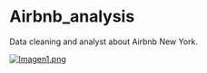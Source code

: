 # Airbnb_analysis
Data cleaning and analyst about Airbnb New York.



[![Imagen1.png](https://i.postimg.cc/7YV5WJXR/Imagen1.png)](https://postimg.cc/3dkryRsj)
